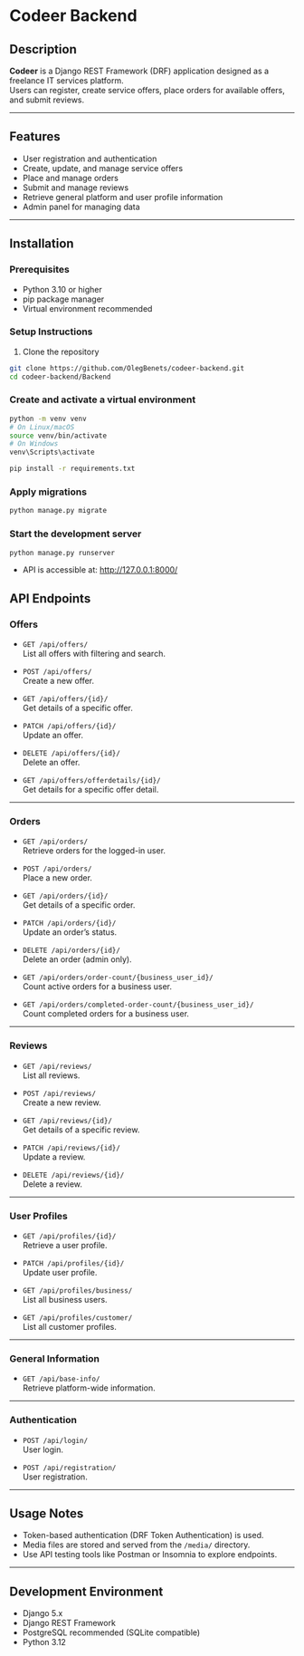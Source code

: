 # Codeer Backend

## Description  
**Codeer** is a Django REST Framework (DRF) application designed as a freelance IT services platform.  
Users can register, create service offers, place orders for available offers, and submit reviews.

---

## Features

- User registration and authentication  
- Create, update, and manage service offers  
- Place and manage orders  
- Submit and manage reviews  
- Retrieve general platform and user profile information  
- Admin panel for managing data  

---

## Installation

### Prerequisites

- Python 3.10 or higher  
- pip package manager  
- Virtual environment recommended  

### Setup Instructions

1. Clone the repository  
```bash
git clone https://github.com/OlegBenets/codeer-backend.git
cd codeer-backend/Backend
```

### Create and activate a virtual environment

```bash
python -m venv venv
# On Linux/macOS
source venv/bin/activate
# On Windows
venv\Scripts\activate

pip install -r requirements.txt
```

### Apply migrations

```bash
python manage.py migrate
```

### Start the development server
```bash
python manage.py runserver
```
- API is accessible at: http://127.0.0.1:8000/

## API Endpoints

### Offers
- `GET /api/offers/`  
  List all offers with filtering and search.

- `POST /api/offers/`  
  Create a new offer.

- `GET /api/offers/{id}/`  
  Get details of a specific offer.

- `PATCH /api/offers/{id}/`  
  Update an offer.

- `DELETE /api/offers/{id}/`  
  Delete an offer.

- `GET /api/offers/offerdetails/{id}/`  
  Get details for a specific offer detail.

---

### Orders
- `GET /api/orders/`  
  Retrieve orders for the logged-in user.

- `POST /api/orders/`  
  Place a new order.

- `GET /api/orders/{id}/`  
  Get details of a specific order.

- `PATCH /api/orders/{id}/`  
  Update an order’s status.

- `DELETE /api/orders/{id}/`  
  Delete an order (admin only).

- `GET /api/orders/order-count/{business_user_id}/`  
  Count active orders for a business user.

- `GET /api/orders/completed-order-count/{business_user_id}/`  
  Count completed orders for a business user.

---

### Reviews
- `GET /api/reviews/`  
  List all reviews.

- `POST /api/reviews/`  
  Create a new review.

- `GET /api/reviews/{id}/`  
  Get details of a specific review.

- `PATCH /api/reviews/{id}/`  
  Update a review.

- `DELETE /api/reviews/{id}/`  
  Delete a review.

---

### User Profiles
- `GET /api/profiles/{id}/`  
  Retrieve a user profile.

- `PATCH /api/profiles/{id}/`  
  Update user profile.

- `GET /api/profiles/business/`  
  List all business users.

- `GET /api/profiles/customer/`  
  List all customer profiles.

---

### General Information
- `GET /api/base-info/`  
  Retrieve platform-wide information.

---

### Authentication
- `POST /api/login/`  
  User login.

- `POST /api/registration/`  
  User registration.

---

## Usage Notes
- Token-based authentication (DRF Token Authentication) is used.  
- Media files are stored and served from the `/media/` directory.  
- Use API testing tools like Postman or Insomnia to explore endpoints.

---

## Development Environment
- Django 5.x  
- Django REST Framework  
- PostgreSQL recommended (SQLite compatible)  
- Python 3.12  